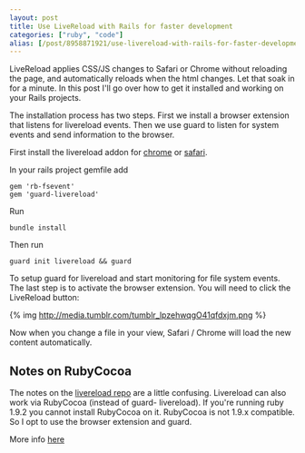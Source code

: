 ```yaml
---
layout: post
title: Use LiveReload with Rails for faster development
categories: ["ruby", "code"]
alias: [/post/8958871921/use-livereload-with-rails-for-faster-development, /post/8958871921]
---
```


LiveReload applies CSS/JS changes to Safari or Chrome without reloading the page, and automatically reloads when the html changes. Let that soak in for a minute. In this post I'll go over how to get it installed and working on your Rails projects.

The installation process has two steps. First we install a browser extension that listens for livereload events. Then we use guard to listen for  system events and send information to the browser.

First install the livereload addon for [chrome](https://chrome.google.com/webstore/detail/jnihajbhpnppcggbcgedagnkighmdlei) or [safari](https://github.com/downloads/mockko/livereload/LiveReload-1.6.2.safariextz).

In your rails project gemfile add

    gem 'rb-fsevent'
    gem 'guard-livereload'

Run

    bundle install
Then run

    guard init livereload && guard

To setup guard for livereload and start monitoring for file system events. The last step is to activate the browser extension. You will need to click the LiveReload button:

{% img http://media.tumblr.com/tumblr_lpzehwqgO41qfdxjm.png %}

Now when you change a file in your view, Safari / Chrome will load the new content automatically.

## Notes on RubyCocoa

The notes on the [livereload repo](https://github.com/mockko/livereload) are a little confusing. Livereload can also work via RubyCocoa (instead of guard- livereload). If you're running ruby 1.9.2 you cannot install RubyCocoa on it. RubyCocoa is not 1.9.x compatible. So I opt to use the browser extension and guard.

More info [here](http://livereload.com/)
